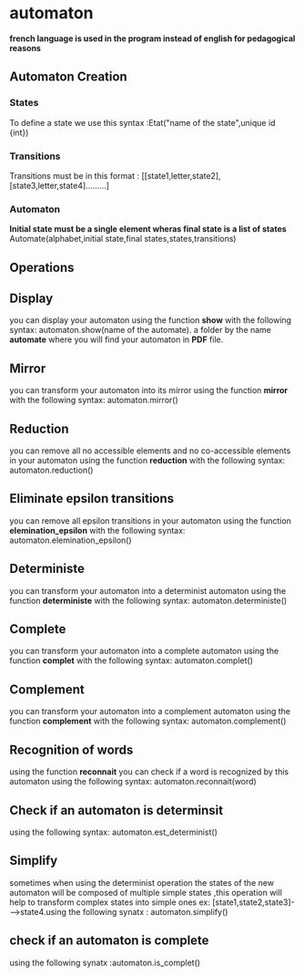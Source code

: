 # automaton
**french language is used in the program instead of english for pedagogical reasons**
## Automaton Creation
### States
To define a state we use this syntax :Etat("name of the state",unique id {int})
### Transitions 
Transitions must be in this format : [[state1,letter,state2],[state3,letter,state4].........]
### Automaton
**Initial state must be a single element wheras final state is a list of states**
Automate(alphabet,initial state,final states,states,transitions)
## Operations
## Display
you can display your automaton using the function **show** with the following syntax: automaton.show(name of the automate).
a folder by the name **automate** where you will find your automaton in **PDF** file.
## Mirror 
you can transform your automaton into its mirror using the function **mirror** with the following syntax: automaton.mirror()
## Reduction
you can remove all no accessible elements and no co-accessible elements in your automaton  using the function **reduction** with the following syntax: automaton.reduction()
##  Eliminate epsilon transitions 
you can remove all epsilon transitions in your automaton  using the function **elemination_epsilon** with the following syntax: automaton.elemination_epsilon()
##  Deterministe
you can transform your automaton into a determinist automaton using the function **deterministe** with the following syntax: automaton.deterministe()
##  Complete
you can transform your automaton into a complete automaton using the function **complet** with the following syntax: automaton.complet()
##  Complement
you can transform your automaton into a complement automaton using the function **complement** with the following syntax: automaton.complement()
## Recognition of words
using the function **reconnait** you can check if a word is recognized by this automaton using the following syntax: automaton.reconnait(word)
## Check if an automaton is determinsit
using the following syntax: automaton.est_determinist()
## Simplify 
sometimes when using the determinist operation the states of the new automaton will be composed of multiple simple states ,this operation will help to transform  complex states into simple ones ex: [state1,state2,state3]--->state4.using the following synatx : automaton.simplify()
## check if an automaton is complete 
using the following synatx :automaton.is_complet()
